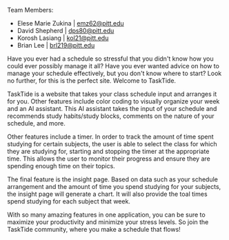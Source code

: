 Team Members:
- Elese Marie Zukina | emz62@pitt.edu
- David Shepherd | dps80@pitt.edu
- Korosh Lasiang | kol21@pitt.edu
- Brian Lee | brl219@pitt.edu


Have you ever had a schedule so stressful that you didn't know how you could ever possibly manage it all? 
Have you ever wanted advice on how to manage your schedule effectively, but you don't know where to start?
Look no further, for this is the perfect site. Welcome to TaskTide.

TaskTide is a website that takes your class schedule input and arranges it for you. Other features include
color coding to visually organize your week and an AI assistant. This AI assistant takes the input of your 
schedule and recommends study habits/study blocks, comments on the nature of your schedule, and more.

Other features include a timer. In order to track the amount of time spent studying for certain subjects, 
the user is able to select the class for which they are studying for, starting and stopping the timer 
at the appropriate time. This allows the user to monitor their progress and ensure they are spending
enough time on their topics.

The final feature is the insight page. Based on data such as your schedule arrangement and the amount of
time you spend studying for your subjects, the insight page will generate a chart. It will also provide 
the toal times spend studying for each subject that week.

With so many amazing features in one application, you can be sure to maximize your productivity and 
minimize your stress levels. So join the TaskTide community, where you make a schedule that flows!
